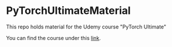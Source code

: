 # PyTorchUltimateMaterial
This repo holds material for the Udemy course "PyTorch Ultimate"

You can find the course under this [link](https://www.udemy.com/instructor/course/4684974).
